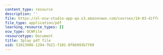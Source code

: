 ```yaml
---
content_type: resource
description: ''
file: https://ol-ocw-studio-app-qa.s3.amazonaws.com/courses/18-03-differential-equations-spring-2010/5381398612947b21f1010f66993b7769_SioXozu-Loo.pdf
file_type: application/pdf
learning_resource_types: []
ocw_type: OCWFile
resourcetype: Document
title: 3play pdf file
uid: 53813986-1294-7b21-f101-0f66993b7769
---
```

